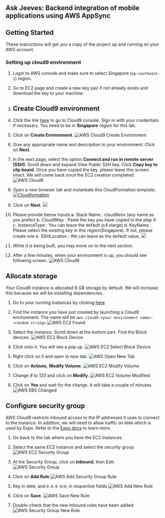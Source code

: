 ## Ask Jeeves: Backend integration of mobile applications using AWS AppSync

##  Getting Started
These instructions will get you a copy of the project up and running on your AWS account.

### Setting up cloud9 environment 

1.	Login to AWS console and make sure to select Singapore (`ap-southeast-1`) region.
2.	Go to EC2 page and create a new key pair if not already exists and download the key to your machine.
3.	## Create Cloud9 environment

1. Click the link [here](https://ap-southeast-1.console.aws.amazon.com/cloud9/home/product?region=ap-southeast-1) to go to Cloud9 console. Sign in with your credentials if necessary. You need to be in **Singapore** region for this lab. 

2. Click on **Create Environment**.
![AWS Cloud9 Create Environment](images/aws-cloud9-create.png)

3. Give any appropriate name and description to your environment. Click on **Next**.

4. In the next page, select the option **Connect and run in remote server (SSH)**. Scroll down and expand View Public SSH key. Click **Copy key to clip board**. Once you have copied the key, please leave this screen intact. We will come back once the EC2 creation completed. ![AWS Cloud9](images/aws-cloud9-remote-server.png)

5. Open a new browser tab and instantiate this CloudFormation template: [![Cloudformation](images/aws-cloudformation-button.png)](https://console.aws.amazon.com/cloudformation/home?region=ap-southeast-1#/stacks/new?templateURL=https://s3-ap-southeast-1.amazonaws.com/techsummit2018appsync/prereqscfn.json) 

6. Click on **Next**. ![](images/aws-cloudformation-scr1.png)

7. Please provide below inputs
	a.	Stack Name :  cloud9env (any name as you prefer)
	b.	Cloud9Key : Paste the key you have copied in the step 4
	c.	InstanceType : You can leave the default (c4.xlarge)
	d.	KeyName : Please select the existing key in this region(Singapore). If not, please create one 
	e.	SSHLocation : We can leave as the default value.
	![](images/aws-cloudformation-scr2.png) 


6. While it is being built, you may move on to the next section.

7. After a few minutes, when your environment is up, you should see following screen.
![AWS Cloud9](images/aws-cloud9.jpg)

## Allocate storage
Your Cloud9 instance is allocated 8 GB storage by default. We will increase this because we will be installing dependencies.

1. Go to your running instances by clicking [here](https://ap-southeast-1.console.aws.amazon.com/ec2/v2/home?region=ap-southeast-1#Instances:sort=desc:launchTime)

2. Find the instance you have just created by launching a Cloud9 environment. The name will be `aws-cloud9-<your environment name>-<random string>`
![AWS EC2 Found](images/aws-ec2-found.png)

3. Select the instance. Scroll down at the bottom part. Find the Block devices.
![AWS EC2 Block Device](images/aws-ec2-block-devices.jpg)

4. Click onto it. You will see a pop up.
![AWS EC2 Select Block Device](images/aws-ec2-block-device-popup.jpg)

5. Right click on it and open in new tab.
![AWS Open New Tab](images/aws-open-new-tab.jpg)

6. Click on **Actions**, **Modify Volume**.
![AWS EC2 Modify Volume](images/aws-ec2-modify-volume.jpg)

7. Change *8* to *120* and click on **Modify**.
![AWS EC2 Volume Modified](images/aws-ec2-volume-modified.jpg)

8. Click on **Yes** and wait for the change. It will take a couple of minutes.
![AWS EBS Changed](images/aws-ebs-changed.jpg)

## Configure security group
AWS Cloud9 restricts inbound access to the IP addresses it uses to connect to the instance. In addition, we will need to allow traffic on `8080` which is used by Expo. Refer to the [Expo docs](https://docs.expo.io/versions/v29.0.0/guides/how-expo-works.html) to learn more.

1. Go back to the tab where you have the EC2 instances.

2. Select the same EC2 instance and select the security group
![AWS EC2 Security Group](images/aws-ec2-security-group.jpg)

3. At the Security Group, click on **Inbound**, then Edit.
![AWS Security Group](images/aws-security-group.jpg)

4. Click on **Add Rule**
![AWS Add Security Group Rule](images/aws-add-security-group-rule.jpg)

5. Key in `8080`, and `0.0.0.0/0`, in respective fields
![AWS Add New Rule](images/aws-add-new-rule.jpg)

6. Click on **Save**.
![AWS Save New Rule](images/aws-security-group-rule-save.jpg)

7. Double-check that the new inbound rules have been added
![AWS Security Group New Rule](images/aws-security-group-new-rule.jpg)

